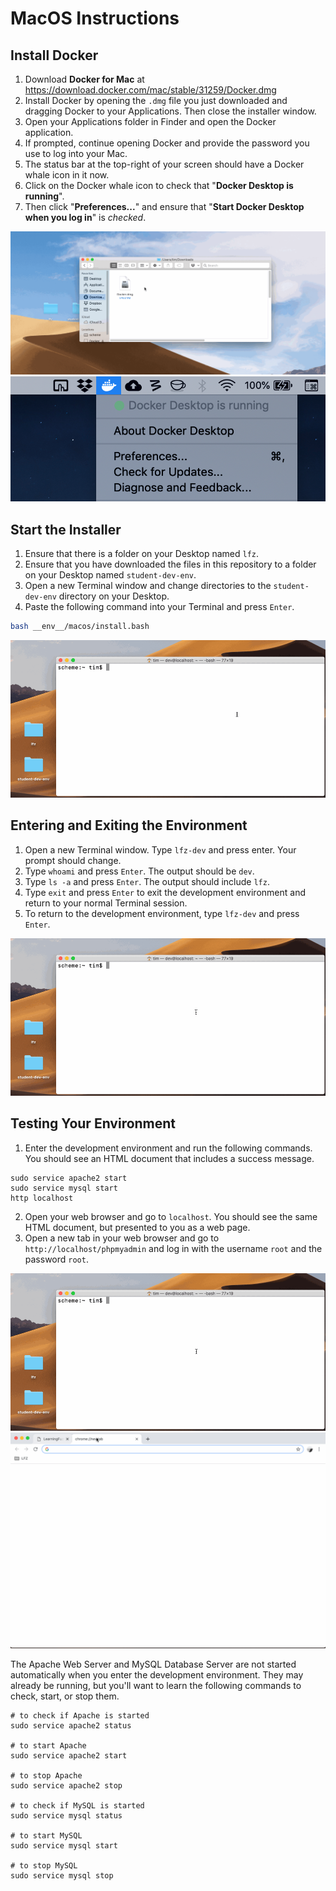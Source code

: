 # MacOS Instructions

## Install Docker

1. Download **Docker for Mac** at <a href="https://download.docker.com/mac/stable/31259/Docker.dmg" _target="blank">https://download.docker.com/mac/stable/31259/Docker.dmg</a>
2. Install Docker by opening the `.dmg` file you just downloaded and dragging Docker to your Applications. Then close the installer window.
3. Open your Applications folder in Finder and open the Docker application.
4. If prompted, continue opening Docker and provide the password you use to log into your Mac.
5. The status bar at the top-right of your screen should have a Docker whale icon in it now.
6. Click on the Docker whale icon to check that "**Docker Desktop is running**".
7. Then click "**Preferences...**" and ensure that "**Start Docker Desktop when you log in**" is _checked_.

![Install Docker](__env__/macos/install-docker-app.gif)
![Docker in status bar](__env__/macos/docker-in-status-bar.png)

## Start the Installer

1. Ensure that there is a folder on your Desktop named `lfz`.
2. Ensure that you have downloaded the files in this repository to a folder on your Desktop named `student-dev-env`.
3. Open a new Terminal window and change directories to the `student-dev-env` directory on your Desktop.
4. Paste the following command into your Terminal and press `Enter`.

```bash
bash __env__/macos/install.bash
```
![Running the Mac installer](__env__/macos/mac-install-command.gif)


## Entering and Exiting the Environment

1. Open a new Terminal window. Type `lfz-dev` and press enter. Your prompt should change.
2. Type `whoami` and press `Enter`. The output should be `dev`.
3. Type `ls -a` and press `Enter`. The output should include `lfz`.
4. Type `exit` and press `Enter` to exit the development environment and return to your normal Terminal session.
5. To return to the development environment, type `lfz-dev` and press `Enter`.

![Entering Development Environment](__env__/macos/entering-dev-env.gif)

## Testing Your Environment

1. Enter the development environment and run the following commands. You should see an HTML document that includes a success message.
```shell
sudo service apache2 start
sudo service mysql start
http localhost
```
2. Open your web browser and go to `localhost`. You should see the same HTML document, but presented to you as a web page.
3. Open a new tab in your web browser and go to `http://localhost/phpmyadmin` and log in with the username `root` and the password `root`.

![Testing the Environment](__env__/macos/test-env.gif)
![Testing the Environment](__env__/macos/env-web.gif)

The Apache Web Server and MySQL Database Server are not started automatically when you enter the development environment. They may already be running, but you'll want to learn the following commands to check, start, or stop them.

```shell
# to check if Apache is started
sudo service apache2 status

# to start Apache
sudo service apache2 start

# to stop Apache
sudo service apache2 stop

# to check if MySQL is started
sudo service mysql status

# to start MySQL
sudo service mysql start

# to stop MySQL
sudo service mysql stop
```
